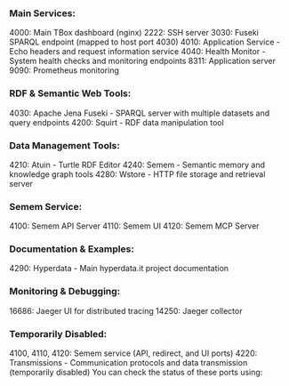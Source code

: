 ### Main Services:
4000: Main TBox dashboard (nginx)
2222: SSH server
3030: Fuseki SPARQL endpoint (mapped to host port 4030)
4010: Application Service - Echo headers and request information service
4040: Health Monitor - System health checks and monitoring endpoints
8311: Application server
9090: Prometheus monitoring

### RDF & Semantic Web Tools:
4030: Apache Jena Fuseki - SPARQL server with multiple datasets and query endpoints
4200: Squirt - RDF data manipulation tool

### Data Management Tools:
4210: Atuin - Turtle RDF Editor
4240: Semem - Semantic memory and knowledge graph tools
4280: Wstore - HTTP file storage and retrieval server

### Semem Service:
4100: Semem API Server
4110: Semem UI
4120: Semem MCP Server

### Documentation & Examples:
4290: Hyperdata - Main hyperdata.it project documentation

### Monitoring & Debugging:
16686: Jaeger UI for distributed tracing
14250: Jaeger collector

### Temporarily Disabled:
4100, 4110, 4120: Semem service (API, redirect, and UI ports)
4220: Transmissions - Communication protocols and data transmission (temporarily disabled)
You can check the status of these ports using: